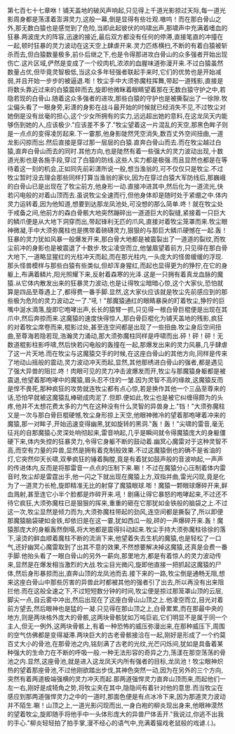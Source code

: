 第七百七十七章咻！铺天盖地的破风声响起,只见得上千道光影掠过天际,每一道光影周身都是荡漾着澎湃灵力,这般一幕,倒是显得有些壮观.嗷呜！而在那白骨山之外,那无数白猿也是感觉到了危险,当即此起彼伏的呜啸出声,那啸声中充满着嗜血的狂暴.两波庞大的阵容,迅速的接近,最后双方都没有任何的停滞,直接笔直的冲撞在一起,顿时狂暴的灵力波动在这天空上肆虐开来.灵力匹练横扫,不断的有着白猿被斩杀而去,但白猿数量极多,前仆后继之下,也是令得那进攻白骨山的众多强者开始出现伤亡.这片区域,俨然是变成了一个绞肉机,浓浓的血腥味道弥漫开来.不过白猿虽然数量占优,但毕竟灵智极低,当这众多年轻强者联起手来时,它们的优势也是开始减弱,并且开始一步步的被逼退.嘭！牧尘手中大须弥魔柱挥舞,带起一道残影,直接是将数头靠近过来的白猿震碎而去,旋即他微眯着眼睛望着那在无数白猿守护之中,若隐若现的白骨山.随着这众多强者的进攻,那些白猿的守护也是被撕裂出了一徐隙.牧尘偏头看了一眼身旁,彩潇的身影在战斗最开始的时候就已经消失不见,不过牧尘对她倒是没有丝毫的担心,这个少女所拥有的实力,远远超出她的意料,在这龙凤天内能够伤到她的人,应该极少."应该差不多了."牧尘望着这一片混乱的天空,那黑色眸子则是一点点的变得凌厉起来.下一霎那,他身影陡然凭空消失,数百丈外空间扭曲,一道龙影闪掠而出.然后直接是穿过那一层层的白猿.直奔白骨山而去.而在牧尘越过白猿,直奔白骨山而去的同时.其他方向,也是陡然有着一些强大的灵力波动出现,十数道光影也是各施手段,穿过了白猿的防线.这些人实力都是极强.而且显然也都是在等待着这一刻的机会,正如同先前彩潇所说一般,想当渔翁的,可不仅仅只是牧尘.不过牧尘暂时没去理会那些同样打算当渔翁的家伙,因为在穿过白猿大军防线后,那巍峨的白骨山已是出现在了牧尘前方,他身形一动.直接冲进其中,然后化为一道流光,快若闪电般的对着山顶而去.虽说牧尘全速而行,但他身体却是随时处于紧绷之中.体内灵力运转着,因为他知道,想要到达那龙凤池处,可没想的那么简单.咚！就在牧尘处于戒备之间,他前方的森白骨骸大地突然蹦碎出一道道巨大的裂缝,紧接着一只巨大的鳞爪便是从大地下洞穿而出,带起锋利无匹的爪风,直接对着牧尘笼罩而来.牧尘眼神微凝,手中大须弥魔柱也是携带着磅礴灵力,狠狠的与那巨大鳞爪硬憾在一起.轰！狂暴的灵力犹如风暴一般爆发开来,那白骨大地都是被震裂出了一道道的裂纹,而牧尘前冲的身影也是被震退了十数步.牧尘凌空而立,他皱眉望着前方,只见得在那白骨大地下,一道略显猩红的光柱冲天而起,而在那光柱内,一头庞大的怪兽缓缓的浮现.那头怪兽模样与那些白猿有些类似,但却浑身猩红,而起也显得更为的狰狞,在它的身躯上,布满着鳞片,阳光照耀下来,反射着森寒的光泽.这是一只拥有着真龙血脉的魔猿.从它体内散发出来的狂暴灵力波动,也是让得牧尘暗暗心惊,这个大家伙,恐怕就算是四品至尊遇上了,都得费一番手脚.显然,这大家伙应该就是牧尘先前感应到的那些极为危险的灵力波动之一了."吼！"那魔猿通红的眼睛暴戾的盯着牧尘,狰狞的巨嘴中涎水滴落,旋即它咆哮出声,长长的猿臂一抓,只见得一根白骨巨棍便是出现在其爪中,然后奔掠而来.这魔猿的速度快得惊人,那白骨巨棍化为铺天盖地的残影,疯狂的对着牧尘席卷而来,棍影过处,甚至连空间都是出现了一些扭曲.牧尘身后空间扭曲,至尊海若隐若现,浩瀚灵力涌动,那大须弥魔柱同样是呼啸而出.砰！砰！砰！无数道棍影柱影呼啸,然后快若闪电般的轰撞在一起,那爆发出来的灵力风暴,几乎肆虐了这一片天地.而在牧尘与这魔猿交手的时候,在这座白骨山的其他方向,同样是传来了地动山摇般的震动,灵力波动冲天而起,显然,其他那绣进白骨山的强者,都是遇见了强大异兽的阻拦.咚！肉眼可见的灵力冲击波爆发而开,牧尘与那魔猿身躯都是被震退,他望着那咆哮中的魔猿,眉头忍不住的一皱.因为灵智不高的缘故,这魔猿反而是悍不畏死,那种疯狂的攻势就连牧尘都有点心惊,若是换作其他一个三品至尊来的话,恐怕早就被这魔猿乱棒砸成肉泥了.但即.便如此,牧尘也是被它纠缠得颇为的头疼,他并不太想花费太多的力气在这种没有什么灵智的异兽身上."铛！"大须弥魔柱又是一次与那白骨巨棍硬憾,牧尘身形掠上天空,他眼神微冷的望着那咆哮着冲来的魔猿,那一对眸子,开始迅速变得幽黑,犹如旋转的黑洞."轰！轰！"尖啸的雷音,毫无征兆的自那魔猿心灵深处响彻起来,雷音响起,几乎是瞬间就令得魔猿庞大的身躯僵硬下来,体内失控的狂暴灵力,令得它身躯不断的鼓动着.幽冥心魔雷对于这种灵智不高,而空有力量的异兽,显然是拥有着克制般效果.不过这魔猿倒也的确不是省油的灯,它突然仰天长啸,双拳疯狂的锤着胸膛,竟是有着犹如鼓声般的音波响起,一声声的传进体内,反而是将那雷音一点点的压制下来.唰！不过在魔猿分心压制着体内雷音时,牧尘却是雷霆出手,他一闪之下就出现在魔猿上方,双指并曲,雷光闪现,竟是化为了一道灵力长枪,旋即精准无比的射穿了魔猿眼球.嘭！魔猿一颗眼球爆碎开来,鲜血溅射,甚至连它小半个脸都是炸碎开来.吼！剧痛让得它暴怒的咆哮起来,不过还不待它疯狂,大须弥魔柱已是狠狠的挥来,重重的砸在它那犹如金铁般的脑袋之上.不过这一次,牧尘显然是倾力而为,大须弥魔柱带起的劲风,连空间都是撕裂了,所以即便那魔猿脑袋硬如金铁,却依旧是在这一霎,犹如西瓜一般,砰的一声爆碎开来.轰！魔猿那庞大的身躯轰然倒塌,将大地都是震得抖动起来.牧尘手持大须弥魔柱徐徐的落下,滚烫的鲜血顺着魔柱不断的流淌下来,他望着失去生机的魔猿,也是轻松了一口气,还好幽冥心魔雷取到了出其不意的效果,不然想要解决掉这魔猿,还真是会费一番手脚.他抬头看了一眼白骨山的另外一薪向,那里地方,都是有着惊人的灵力波动传来,显然是在爆发相当激烈的大战.牧尘目光微闪,旋即他直接一把抓起这魔猿的尸体,然后身形暴掠而出,直奔山顶的龙凤池而去.接下来的一路,牧尘倒是通畅无阻,想来这座白骨山中那些厉害的异兽此时都被其他的强者引了出去,所以再没有出来阻拦他.而在这般全速之下,不过短短数分钟的时间,牧尘便是掠过那笼罩山顶的云层,脚尖一点,自云雾中冲出,然后出现在了这座白骨山山顶之上.他凌空而立,目光对着前方望去,然后眼神也是猛的一凝.只见得在那山顶之上,白骨累累,而在那最中央的地方,则是两块格外庞大的骨骸,这两块骨骸犹如万吨巨岩,它们明显不是属于同一个主人,但无一例外,这两块骨骸上,有着一种恐怖的威压弥漫出来,在那种威压下,周围的空气仿佛都是变得凝滞.两块巨大的古老骨骸接洽在一起,刚好是形成了一个约莫百丈大小的骨池,在那骨池之内,铭刻满了古老的光纹,光芒闪烁间,犹如是具备着某种强大的生命力在不断的呼吸一般.一种无法形容的奇异之力,荡漾在那空荡荡的骨池之内.显然,这座骨池,就是进入这龙凤天内所有强者的目标,龙凤池！牧尘眼神炽热的望着那座骨池,不过他刚欲踏出步伐,其神色突然一动,因为在另外的三个方向,突然有着两道极端强横的灵力冲天而起.那两道强悍灵力直奔山顶而来,而起他们一左一右,刚好是成犄角之势,将牧尘夹在其中,隐隐间有着针对他的意思.而当牧尘在感应到那两道强悍灵力之中的一道时,那面色便是有点冰冷下来,因为那道灵力波动并不陌生.唰！山顶之上,一道光影闪现而出,一身白袍的柳炎现出身来,他眼神漠然的望着牧尘,旋即随手将他手中一头体形庞大的异兽尸体丢开."我说过,你逃不出我的手心."柳炎轻轻拍了拍手掌,漫不经心的语气中,充满着猫戏老鼠般的戏谑.(.)。
